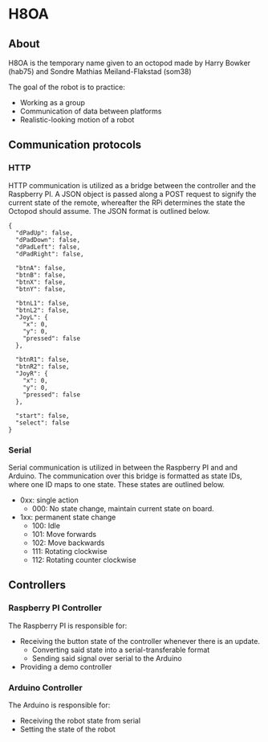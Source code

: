 # H8OA
## About
H8OA is the temporary name given to an octopod made by Harry Bowker (hab75) and
Sondre Mathias Meiland-Flakstad (som38)

The goal of the robot is to practice:
- Working as a group
- Communication of data between platforms
- Realistic-looking motion of a robot



## Communication protocols
### HTTP
HTTP communication is utilized as a bridge between the controller and the
Raspberry PI. A JSON object is passed along a POST request to signify the
current state of the remote, whereafter the RPi determines the state the
Octopod should assume. The JSON format is outlined below.

```
{
  "dPadUp": false,
  "dPadDown": false,
  "dPadLeft": false,
  "dPadRight": false,

  "btnA": false,
  "btnB": false,
  "btnX": false,
  "btnY": false,

  "btnL1": false,
  "btnL2": false,
  "JoyL": {
    "x": 0,
    "y": 0,
    "pressed": false
  },

  "btnR1": false,
  "btnR2": false,
  "JoyR": {
    "x": 0,
    "y": 0,
    "pressed": false
  },

  "start": false,
  "select": false
}
```

### Serial
Serial communication is utilized in between the Raspberry PI and and Arduino.
The communication over this bridge is formatted as state IDs, where one ID
maps to one state. These states are outlined below.

- 0xx: single action
  - 000: No state change, maintain current state on board.
- 1xx: permanent state change
  - 100: Idle
  - 101: Move forwards
  - 102: Move backwards
  - 111: Rotating clockwise
  - 112: Rotating counter clockwise




## Controllers
### Raspberry PI Controller
The Raspberry PI is responsible for:
- Receiving the button state of the controller whenever there is an update.
  - Converting said state into a serial-transferable format
  - Sending said signal over serial to the Arduino
- Providing a demo controller

### Arduino Controller
The Arduino is responsible for:
- Receiving the robot state from serial
- Setting the state of the robot